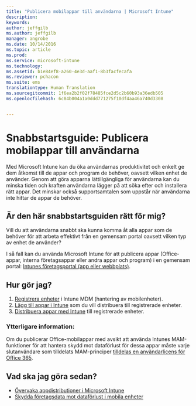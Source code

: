 ```yaml
---
title: "Publicera mobilappar till användarna | Microsoft Intune"
description: 
keywords: 
author: jeffgilb
ms.author: jeffgilb
manager: angrobe
ms.date: 10/14/2016
ms.topic: article
ms.prod: 
ms.service: microsoft-intune
ms.technology: 
ms.assetid: b1e84ef8-a260-4e3d-aaf1-8b3facfecafa
ms.reviewer: pchacon
ms.suite: ems
translationtype: Human Translation
ms.sourcegitcommit: 1f6ea2b2f02f78485fce2d5c2b60b93a36edb505
ms.openlocfilehash: 6c84b004a1a0ddd771275f10df4aa46a740d3308


---
```


# Snabbstartsguide: Publicera mobilappar till användarna
Med Microsoft Intune kan du öka användarnas produktivitet och enkelt ge dem åtkomst till de appar och program de behöver, oavsett vilken enhet de använder. Genom att göra apparna lättillgängliga för användarna kan du minska tiden och kraften användarna lägger på att söka efter och installera rätt appar. Det minskar också supportsamtalen som uppstår när användarna inte hittar de appar de behöver.   

## Är den här snabbstartsguiden rätt för mig?
Vill du att användarna snabbt ska kunna komma åt alla appar som de behöver för att arbeta effektivt från en gemensam portal oavsett vilken typ av enhet de använder?

I så fall kan du använda Microsoft Intune för att publicera appar (Office-appar, interna företagsappar eller andra appar och program) i en gemensam portal: [Intunes företagsportal (app eller webbplats)](/intune/enduser/company-portal-frequently-asked-questions).

## Hur gör jag?
1.  [Registrera enheter](/intune/deploy-use/enroll-devices-in-microsoft-intune) i Intune MDM (hantering av mobilenheter).
2.  [Lägg till appar i Intune](/intune/deploy-use/add-apps-for-mobile-devices-in-microsoft-intune) som du vill distribuera till registrerade enheter.
3.  [Distribuera appar med Intune](/intune/deploy-use/deploy-apps) till registrerade enheter.

### Ytterligare information:
Om du publicerar Office-mobilappar med avsikt att använda Intunes MAM-funktioner för att hantera skydd mot dataförlust för dessa appar måste varje slutanvändare som tilldelats MAM-principer [tilldelas en användarlicens för Office 365](https://support.office.com/article/Assign-or-remove-licenses-for-Office-365-for-business-997596b5-4173-4627-b915-36abac6786dc).

## Vad ska jag göra sedan?
- [Övervaka appdistributioner i Microsoft Intune](/intune/deploy-use/monitor-apps-in-microsoft-intune)
- [Skydda företagsdata mot dataförlust i mobila enheter](/intune/deploy-use/protect-app-data-using-mobile-app-management-policies-with-microsoft-intune)



<!--HONumber=Oct16_HO3-->


